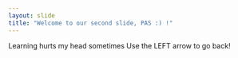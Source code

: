 ```yaml
---
layout: slide
title: "Welcome to our second slide, PAS :) !"
---
```

Learning hurts my head sometimes
Use the LEFT arrow to go back!
